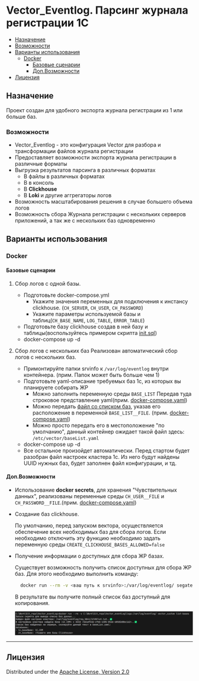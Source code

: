# **Vector_Eventlog.** Парсинг журнала регистрации 1С

- [Назначение](#назначение)
- [Возможности](#возможности)
- [Варианты использования](#варианты-использования) 
  - [Docker](#docker)
    - [Базовые сценарии](#базовые-сценарии)
    - [Доп.Возможности](#допвозможности)
- [Лицензия](#лицензия)

## Назначение

Проект создан для удобного экспорта журнала регистрации из 1 или больше баз.

### Возможности

- Vector_Eventlog - это конфигурация Vector для разбора и трансформации файлов журнала регистрации
- Предоставляет возможности экспорта журнала регистрации в различные форматы
- Выгрузка результатов парсинга в различных форматах
  - В файлы в различных форматах
  - В в консоль
  - В **Clickhouse**
  - В **Loki** и другие аггрегаторы логов
- Возможность масштабирования решения в случае большего объема логов
- Возможность сбора Журнала регистрации с нескольких серверов приложений, а так же с нескольких баз одновременно

## Варианты использования

### Docker

#### Базовые сценарии

1. Сбор логов с одной базы.

   - Подготовьте docker-compose.yml
     - Укажите значения переменных для подключения к инстансу clickhouse. (`CH_SERVER`, `CH_USER`, `CH_PASSWORD`)
     - Укажите параметры используемой базы и таблиц(`CH_BASE_NAME`, `LOG_TABLE`, `ERROR_TABLE`)
   - Подготовьте базу clickhouse создав в ней базу и таблицы(воспользуйтесь примером скрипта [init.sql](/init.sql))
   - docker-compose up -d

1. Сбор логов с нескольких баз
   Реализован автоматический сбор логов с нескольких баз.

   - Примонтируйте папки srvinfo к `/var/log/eventlog` внутри контейнера. (прим. Папок может быть больше чем 1)
   - Подготовьте yaml-описание требуемых баз 1с, из которых вы планируете собирать ЖР
     - Можно заполнить переменную среды `BASE_LIST` Передав туда строковое представление yaml(прим. [docker-compose.yaml](examples/docker-compose_Base_list.yml))
     - Можно передать [файл со списком баз](examples/baseList.yaml), указав его расположение в переменной `BASE_LIST__FILE`. (прим. [docker-compose.yaml](examples/docker-compose_Base_list__file.yml))
     - Можно просто передать его в местоположение "по умолчанию", данный контейнер ожидает такой файл здесь: `/etc/vector/baseList.yaml`
   - docker-compose up -d
   - Все остальное произойдет автоматически. Перед стартом будет разобран файл настроек кластера 1с. Из него будут найдены UUID нужных баз, будет заполнен файл конфигурации, и тд.

#### Доп.Возможности

- Использование **docker secrets**, для хранения "Чувствительных данных", реализованы переменные среды `CH_USER__FILE` и `CH_PASSWORD__FILE`.(прим. [docker-compose.yaml](examples/docker-compose_Secrets.yml))
- Создание баз clickhouse.

  По умолчанию, перед запуском вектора, осуществляется обеспечение всех необходимых баз для сбора логов. Если необходимо отключить эту функцию необходимо задать переменную среды `CREATE_CLICKHOUSE_BASES_ALLOWED=false`

- Получение информации о доступных для сбора ЖР базах.

  Существует возможность получить список доступных для сбора ЖР баз. Для этого необходимо выполнить команду:

  ```bash
    docker run --rm -v <ваш путь к srvinfo>:/var/log/eventlog/ segateekb/vector_eventlog list-bases
  ```

  В результате вы получите полный список баз доступный для копирования.

  ![alt text](docs/list-bases.png)

---

## Лицензия

Distributed under the [Apache License, Version 2.0](http://www.apache.org/licenses/LICENSE-2.0.html)
